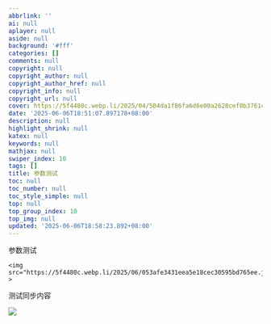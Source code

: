 ```yaml
---
abbrlink: ''
ai: null
aplayer: null
aside: null
background: '#fff'
categories: []
comments: null
copyright: null
copyright_author: null
copyright_author_href: null
copyright_info: null
copyright_url: null
cover: https://5f4480c.webp.li/2025/04/504da1f86fa6d6e00a2628cef0b3761c.jpg
date: '2025-06-06T18:51:07.897178+08:00'
description: null
highlight_shrink: null
katex: null
keywords: null
mathjax: null
swiper_index: 10
tags: []
title: 参数测试
toc: null
toc_number: null
toc_style_simple: null
top: null
top_group_index: 10
top_img: null
updated: '2025-06-06T18:58:23.892+08:00'
---
```

参数测试

```plantuml
<img src="https://5f4480c.webp.li/2025/06/053afe3431eea5e18cec30595bd765ee.jpg" >
```

测试同步内容


<img src="https://5f4480c.webp.li/2025/06/053afe3431eea5e18cec30595bd765ee.jpg" >
